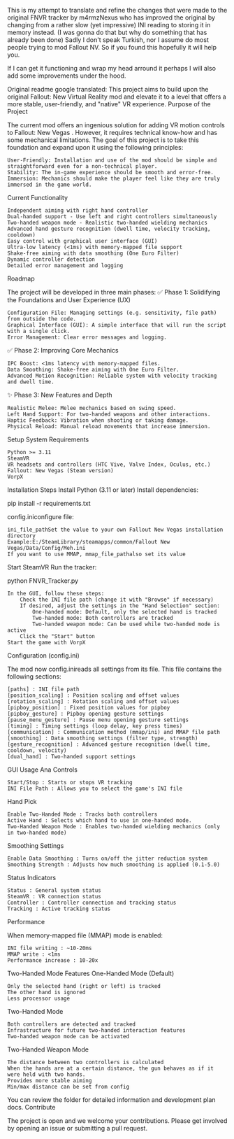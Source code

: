 This is my attempt to translate and refine the changes that were made to the original FNVR tracker by m4rmzNexus who has improved the original by changing from a rather slow (yet impressive) INI reading to storing it in memory instead. (I was gonna do that but why do something that has already been done) Sadly I don't speak Turkish, nor I assume do most people trying to mod Fallout NV. So if you found this hopefully it will help you. 


If I can get it functioning and wrap my head arround it perhaps I will also add some improvements under the hood.

Original readme google translated:
This project aims to build upon the original Fallout: New Virtual Reality mod and elevate it to a level that offers a more stable, user-friendly, and "native" VR experience.
Purpose of the Project

The current mod offers an ingenious solution for adding VR motion controls to Fallout: New Vegas . However, it requires technical know-how and has some mechanical limitations. The goal of this project is to take this foundation and expand upon it using the following principles:

    User-Friendly: Installation and use of the mod should be simple and straightforward even for a non-technical player.
    Stability: The in-game experience should be smooth and error-free.
    Immersion: Mechanics should make the player feel like they are truly immersed in the game world.

Current Functionality

    Independent aiming with right hand controller
    Dual-handed support - Use left and right controllers simultaneously
    Two-handed weapon mode - Realistic two-handed wielding mechanics
    Advanced hand gesture recognition (dwell time, velocity tracking, cooldown)
    Easy control with graphical user interface (GUI)
    Ultra-low latency (<1ms) with memory-mapped file support
    Shake-free aiming with data smoothing (One Euro Filter)
    Dynamic controller detection
    Detailed error management and logging

Roadmap

The project will be developed in three main phases:
✅ Phase 1: Solidifying the Foundations and User Experience (UX)

    Configuration File: Managing settings (e.g. sensitivity, file path) from outside the code.
    Graphical Interface (GUI): A simple interface that will run the script with a single click.
    Error Management: Clear error messages and logging.

✅ Phase 2: Improving Core Mechanics

    IPC Boost: <1ms latency with memory-mapped files.
    Data Smoothing: Shake-free aiming with One Euro Filter.
    Advanced Motion Recognition: Reliable system with velocity tracking and dwell time.

✨ Phase 3: New Features and Depth

    Realistic Melee: Melee mechanics based on swing speed.
    Left Hand Support: For two-handed weapons and other interactions.
    Haptic Feedback: Vibration when shooting or taking damage.
    Physical Reload: Manual reload movements that increase immersion.

Setup
System Requirements

    Python >= 3.11
    SteamVR
    VR headsets and controllers (HTC Vive, Valve Index, Oculus, etc.)
    Fallout: New Vegas (Steam version)
    VorpX

Installation Steps
Install Python (3.11 or later)
Install dependencies:

pip install -r requirements.txt

config.iniconfigure file:

    ini_file_pathSet the value to your own Fallout New Vegas installation directory
    Example:E:/SteamLibrary/steamapps/common/Fallout New Vegas/Data/Config/Meh.ini
    If you want to use MMAP, mmap_file_pathalso set its value

Start SteamVR
Run the tracker:

python FNVR_Tracker.py

    In the GUI, follow these steps:
        Check the INI file path (change it with "Browse" if necessary)
        If desired, adjust the settings in the "Hand Selection" section:
            One-handed mode: Default, only the selected hand is tracked
            Two-handed mode: Both controllers are tracked
            Two-handed weapon mode: Can be used while two-handed mode is active
        Click the "Start" button
    Start the game with VorpX

Configuration (config.ini)

The mod now config.inireads all settings from its file. This file contains the following sections:

    [paths] : INI file path
    [position_scaling] : Position scaling and offset values
    [rotation_scaling] : Rotation scaling and offset values
    [pipboy_position] : Fixed position values for pipboy
    [pipboy_gesture] : Pipboy opening gesture settings
    [pause_menu_gesture] : Pause menu opening gesture settings
    [timing] : Timing settings (loop delay, key press times)
    [communication] : Communication method (mmap/ini) and MMAP file path
    [smoothing] : Data smoothing settings (filter type, strength)
    [gesture_recognition] : Advanced gesture recognition (dwell time, cooldown, velocity)
    [dual_hand] : Two-handed support settings

GUI Usage
Ana Controls

    Start/Stop : Starts or stops VR tracking
    INI File Path : Allows you to select the game's INI file

Hand Pick

    Enable Two-Handed Mode : Tracks both controllers
    Active Hand : Selects which hand to use in one-handed mode.
    Two-Handed Weapon Mode : Enables two-handed wielding mechanics (only in two-handed mode)

Smoothing Settings

    Enable Data Smoothing : Turns on/off the jitter reduction system
    Smoothing Strength : Adjusts how much smoothing is applied (0.1-5.0)

Status Indicators

    Status : General system status
    SteamVR : VR connection status
    Controller : Controller connection and tracking status
    Tracking : Active tracking status

Performance

When memory-mapped file (MMAP) mode is enabled:

    INI file writing : ~10-20ms
    MMAP write : <1ms
    Performance increase : 10-20x

Two-Handed Mode Features
One-Handed Mode (Default)

    Only the selected hand (right or left) is tracked
    The other hand is ignored
    Less processor usage

Two-Handed Mode

    Both controllers are detected and tracked
    Infrastructure for future two-handed interaction features
    Two-handed weapon mode can be activated

Two-Handed Weapon Mode

    The distance between two controllers is calculated
    When the hands are at a certain distance, the gun behaves as if it were held with two hands.
    Provides more stable aiming
    Min/max distance can be set from config

You can review the folder for detailed information and development plan docs.
Contribute

The project is open and we welcome your contributions. Please get involved by opening an issue or submitting a pull request.
